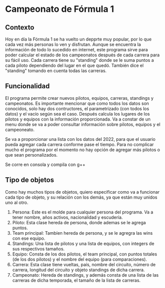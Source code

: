 # Campeonato de Fórmula 1

## Contexto
Hoy en día la Fórmula 1 se ha vuelto un depprte muy popular, por lo que cada vez más personas lo ven y disfrutan. Aunque se encuentra la información de todo lo sucedido en internet, este programa sirve para poder calcular el estado de los campeonatos después de cada carrera para su fácil uso. Cada carrera tiene su "standing" donde se le suma puntos a cada piloto dependiendo del lugar en el que quedó. También dice el "standing" tomando en cuenta todas las carreras. 

## Funcionalidad
El programa permite crear nuevos pilotos, equipos, carreras, standings y campeonatos. Es importante mencionar que como todos los datos son conocidos, solo hay dos contructores, el parametrizado (con todos los datos) y el vacío según sea el caso. Después calcula los lugares de los pilotos y equipos con la información proporcionada. 
Va a constar de un menu donde se va a poder consultar información sobre pilotos, equipos y el campeoneato. 

Se va a proporcionar una lista con los datos del 2022, para que el usuario pueda agregar cada carrera conforme pase el tiempo. Para no complicar mucho el programa por el momento no hay opción de agregar más pilotos o que sean personalizados. 

Se corre en consola y compila con g++

## Tipo de objetos
Como hay muchos tipos de objetos, quiero especificar como va a funcionar cada tipo de objeto, y su relación con los demás, ya que están muy unidos uno al otro. 

1. Persona: Este es el molde para cualquier persona del programa. Va a tener nombre, años activos, nacionalidad y escudería. 
2. Piloto: Esta clase hereda de persona, donde ademas se le agrega puntos. 
3. Team principal: Tambíen hereda de persona, y se le agregra las wins con ese equipo. 
4. Standings: Una lista de pilotos y una lista de equipos, con integers de sus respectivos tamaños. 
5. Equipo: Consta de los dos pilotos, el team principal, con puntos totales (de los dos pilotos) y el nombre del equipo (para comparaciones).
6. Carrera: Esta clase tiene vueltas, país, nombre del circuito, número de carrera, longitud del circuito y objeto standings de dicha carrera. 
7. Campeonato: Hereda de standings, y además consta de una lista de las carreras de dicha temporada, el tamaño de la lista de carreras. 
